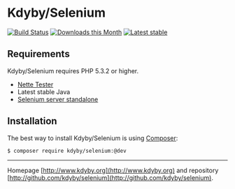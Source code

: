 Kdyby/Selenium
======

[![Build Status](https://travis-ci.org/Kdyby/Selenium.svg?branch=master)](https://travis-ci.org/Kdyby/Selenium)
[![Downloads this Month](https://img.shields.io/packagist/dm/Kdyby/Selenium.svg)](https://packagist.org/packages/Kdyby/Selenium)
[![Latest stable](img.shields.io/packagist/v/Kdyby/Selenium.svg)](https://packagist.org/packages/Kdyby/Selenium)


Requirements
------------

Kdyby/Selenium requires PHP 5.3.2 or higher.

- [Nette Tester](https://github.com/nette/tester)
- Latest stable Java
- [Selenium server standalone](https://code.google.com/p/selenium/downloads/list?can=2&q=)


Installation
------------

The best way to install Kdyby/Selenium is using  [Composer](http://getcomposer.org/):

```sh
$ composer require kdyby/selenium:@dev
```


-----

Homepage [http://www.kdyby.org](http://www.kdyby.org) and repository [http://github.com/kdyby/selenium](http://github.com/kdyby/selenium).
